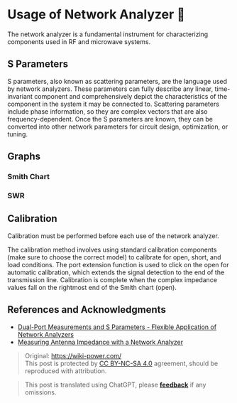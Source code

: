 # Usage of Network Analyzer 🚧

The network analyzer is a fundamental instrument for characterizing components used in RF and microwave systems.

## S Parameters

S parameters, also known as scattering parameters, are the language used by network analyzers. These parameters can fully describe any linear, time-invariant component and comprehensively depict the characteristics of the component in the system it may be connected to. Scattering parameters include phase information, so they are complex vectors that are also frequency-dependent. Once the S parameters are known, they can be converted into other network parameters for circuit design, optimization, or tuning.

## Graphs

### Smith Chart

### SWR

## Calibration

Calibration must be performed before each use of the network analyzer.

The calibration method involves using standard calibration components (make sure to choose the correct model) to calibrate for open, short, and load conditions. The port extension function is used to click on the open for automatic calibration, which extends the signal detection to the end of the transmission line. Calibration is complete when the complex impedance values fall on the rightmost end of the Smith chart (open).

## References and Acknowledgments

- [Dual-Port Measurements and S Parameters - Flexible Application of Network Analyzers](https://zhuanlan.zhihu.com/p/104926377)
- [Measuring Antenna Impedance with a Network Analyzer](https://www.bilibili.com/video/BV1VX4y1M7X8/) 

> Original: <https://wiki-power.com/>  
> This post is protected by [CC BY-NC-SA 4.0](https://creativecommons.org/licenses/by/4.0/deed.en) agreement, should be reproduced with attribution.

> This post is translated using ChatGPT, please [**feedback**](https://github.com/linyuxuanlin/Wiki_MkDocs/issues/new) if any omissions.